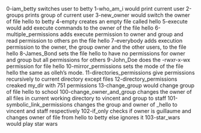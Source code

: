 0-iam_betty switches user to betty
1-who_am_i would print current user
2-groups prints group of current user
3-new_owner would switch the owner of file hello to betty
4-empty creates an empty file called hello
5-execute would add execute commands to the owner of the file hello
6-multiple_permissions adds execute permission to owner and group and read permission to others pn the file hello
 7-everybody adds execution permission to the owner, the group owner and the other users, to the file hello
8-James_Bond sets the file hello to have no permissions for owner and group but all permissions for others
9-John_Doe does the -rwxr-x-wx permission for file hello
10-mirror_permissions sets the mode of the file hello the same as olleh’s mode.
11-directories_permissions give permissions recursively to current directory except files
12-directory_permissions creaked my_dir with 751 permissions
13-change_group would change group of file hello to school
100-change_owner_and_group changes the owner of all files in current working directory to vincent and group to staff
101-symbolic_link_permissions changes the group and owner of _hello to vincent and staff respectively
102-if_only checks if owner is guillaume and changes owner of file from hello to betty else ignores it
103-star_wars would play star wars
